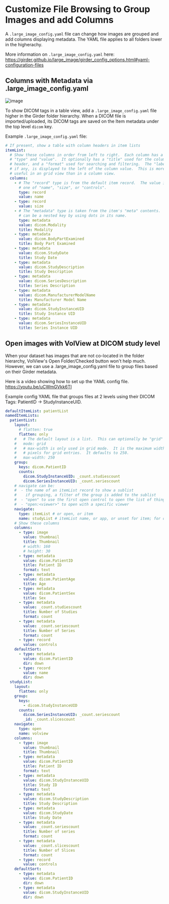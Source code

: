 # Customize File Browsing to Group Images and add Columns

A `.large_image_config.yaml` file can change how images are grouped and add columns displaying metadata.
The YAML file applies to all folders lower in the higherachy.

More information on `.large_image_config.yaml` here:
https://girder.github.io/large_image/girder_config_options.html#yaml-configuration-files

## Columns with Metadata via .large_image_config.yaml

![image](https://github.com/DigitalSlideArchive/girder_volview/assets/16823231/9ab0f04d-9103-431a-ab22-cbf87ee760e2)

To show DICOM tags in a table view, add a `.large_image_config.yaml` file higher in the Girder folder hierarchy. When a DICOM file is imported/uploaded, its DICOM tags are saved on the Item metadata under the top level `dicom` key.

Example `.large_image_config.yaml` file:

```yml
# If present, show a table with column headers in item lists
itemList:
  # Show these columns in order from left to right.  Each column has a
  # "type" and "value".  It optionally has a "title" used for the column
  # header, and a "format" used for searching and filtering.  The "label",
  # if any, is displayed to the left of the column value.  This is more
  # useful in an grid view than in a column view.
  columns:
    - # The "record" type is from the default item record.  The value is
      # one of "name", "size", or "controls".
      type: record
      value: name
    - type: record
      value: size
    - # The "metadata" type is taken from the item's "meta" contents.  It
      # can be a nested key by using dots in its name.
      type: metadata
      value: dicom.Modality
      title: Modality
    - type: metadata
      value: dicom.BodyPartExamined
      title: Body Part Examined
    - type: metadata
      value: dicom.StudyDate
      title: Study Date
    - type: metadata
      value: dicom.StudyDescription
      title: Study Description
    - type: metadata
      value: dicom.SeriesDescription
      title: Series Description
    - type: metadata
      value: dicom.ManufacturerModelName
      title: Manufacturer Model Name
    - type: metadata
      value: dicom.StudyInstanceUID
      title: Study Instance UID
    - type: metadata
      value: dicom.SeriesInstanceUID
      title: Series Instance UID
```

## Open images with VolView at DICOM study level

When your dataset has images that are not co-located in the folder hierarchy, VolView's Open Folder/Checked button won't help much. However, we can use a .large_image_config.yaml file to group files based on their Girder metadata.

Here is a video showing how to set up the YAML config file.
https://youtu.be/uCWmGVkk6TI

Example config YAML file that groups files at 2 levels using their DICOM Tags: PatientID -> StudyInstanceUID.

```yaml
defaultItemList: patientList
namedItemLists:
  patientList:
    layout:
      # flatten: true
      flatten: only
    #   # The default layout is a list.  This can optionally be "grid"
    #   mode: grid
    #   # max-width is only used in grid mode.  It is the maximum width in
    #   # pixels for grid entries.  It defaults to 250.
    #   max-width: 250
    group:
      keys: dicom.PatientID
      counts:
        dicom.StudyInstanceUID: _count.studiescount
        dicom.SeriesInstanceUID: _count.seriescount
    # navigate can be:
    #  - the name of an itemList record to show a sublist
    #    if grouping, a filter of the group is added to the sublist
    #  - "open" to use the first open control to open the list of things that are grouped
    #  - "open:<viewer>" to open with a specific viewer
    navigate:
      type: itemList # or open, or item
      name: studyList # itemList name, or app, or unset for item; for open, no key is default, or its histomicsui or volview or dive
    # Show these columns
    columns:
      - type: image
        value: thumbnail
        title: Thumbnail
        # width: 160
        # height: 30
      - type: metadata
        value: dicom.PatientID
        title: Patient ID
        format: text
      - type: metadata
        value: dicom.PatientAge
        title: Age
      - type: metadata
        value: dicom.PatientSex
        title: Sex
      - type: metadata
        value: _count.studiescount
        title: Number of Studies
        format: count
      - type: metadata
        value: _count.seriescount
        title: Number of Series
        format: count
      - type: record
        value: controls
    defaultSort:
      - type: metadata
        value: dicom.PatientID
        dir: down
      - type: record
        value: name
        dir: down
  studyList:
    layout:
      flatten: only
    group:
      keys:
        - dicom.StudyInstanceUID
      counts:
        dicom.SeriesInstanceUID: _count.seriescount
        _id: _count.slicescount
    navigate:
      type: open
      name: volview
    columns:
      - type: image
        value: thumbnail
        title: Thumbnail
      - type: metadata
        value: dicom.PatientID
        title: Patient ID
        format: text
      - type: metadata
        value: dicom.StudyInstanceUID
        title: Study ID
        format: text
      - type: metadata
        value: dicom.StudyDescription
        title: Study Description
      - type: metadata
        value: dicom.StudyDate
        title: Study Date
      - type: metadata
        value: _count.seriescount
        title: Number of series
        format: count
      - type: metadata
        value: _count.slicescount
        title: Number of Slices
        format: count
      - type: record
        value: controls
    defaultSort:
      - type: metadata
        value: dicom.PatientID
        dir: down
      - type: metadata
        value: dicom.StudyInstanceUID
        dir: down
```
